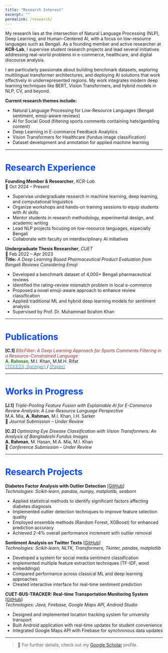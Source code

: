 ```yaml
---
title: "Research Interest"
excerpt: ""
permalink: /research/
---
```


My research lies at the intersection of Natural Language Processing (NLP), Deep Learning, and Human-Centered AI, with a focus on low-resource languages such as Bengali. As a founding member and active researcher at **KCR-Lab**, I supervise student research projects and lead several initiatives addressing real-world problems in e-commerce, healthcare, and digital discourse analysis.

I am particularly passionate about building benchmark datasets, exploring multilingual transformer architectures, and deploying AI solutions that work effectively in underrepresented regions. My work integrates modern deep learning techniques like BERT, Vision Transformers, and hybrid models in NLP, CV, and beyond.

**Current research themes include:**

* Natural Language Processing for Low-Resource Languages (Bengali sentiment, emoji-aware reviews)
* AI for Social Good (filtering sports comments containing hate/gambling content)
* Deep Learning in E-commerce Feedback Analytics
* Vision Transformers for Healthcare (fundus image classification)
* Dataset development and annotation for applied machine learning

---

# <font color="#0049FF">Research Experience</font>

**Founding Member & Researcher**, *KCR-Lab*  
📍 Oct 2024 – Present  
- Supervise undergraduate research in machine learning, deep learning, and computational linguistics  
- Organize workshops and hands-on training sessions to equip students with AI skills  
- Mentor students in research methodology, experimental design, and academic writing  
- Lead NLP projects focusing on low-resource languages, especially Bengali  
- Collaborate with faculty on interdisciplinary AI initiatives

**Undergraduate Thesis Researcher**, *CUET*  
📍 Feb 2022 – Apr 2023  
**Title:** *A Deep Learning Based Pharmaceutical Product Evaluation from Bengali Reviews Considering Emoji*  
- Developed a benchmark dataset of 4,000+ Bengali pharmaceutical reviews  
- Identified the rating–review mismatch problem in local e-commerce  
- Proposed a novel emoji-aware approach to enhance review classification  
- Applied traditional ML and hybrid deep learning models for sentiment analysis  
- Supervised by Prof. Dr. Muhammad Ibrahim Khan

---

# <font color="#0049FF">Publications</font>

**[C.1]** <font color="#993333">*BScFilter: A Deep Learning Approach for Sports Comments Filtering in a Resource-Constrained Language*</font>   
 <b><font color="#2d862d">A. Rahman</font></b>, M.I. Khan, M.M.H. Rifat   
 [<font color="#4796C9">  [TCCE23, Springer] </font>](https://www.psit.ac.in/op/tcce23) / [<font color="#4796C9">[Paper] </font>](https://link.springer.com/chapter/10.1007/978-981-97-1923-5_3)

---

# <font color="#0049FF">Works in Progress</font>

**[J.1]** *Triple-Pooling Feature Fusion with Explainable AI for E-Commerce Review Analysis: A Low-Resource Language Perspective*  
M.A. Mia, **A. Rahman**, M.I. Khan, I.H. Sarker  
📝 *Journal Submission – Under Review*  

**[C.2]** *Optimizing Eye Disease Classification with Vision Transformers: An Analysis of Bangladeshi Fundus Images*  
**A. Rahman**, M. Hasan, M.A. Mia, M.I. Khan  
📝 *Conference Submission – Under Review*

---

# <font color="#0049FF">Research Projects</font>

**Diabetes Factor Analysis with Outlier Detection** [[GitHub](https://github.com/aminurrahmanashik/Outlier-Based-Diabetes-Factor-Analysis-ML/blob/main/outlier-based-diabetes-factor-analysis-on-pima.ipynb)]  
*Technologies: Scikit-learn, pandas, numpy, matplotlib, seaborn*  
- Applied statistical methods to identify significant factors affecting diabetes diagnosis  
- Implemented outlier detection techniques to improve feature selection quality  
- Employed ensemble methods (Random Forest, XGBoost) for enhanced prediction accuracy  
- Achieved 2–4% overall performance increment with outlier removal  

**Sentiment Analysis on Twitter Texts** [[GitHub](https://github.com/aminurrahmanashik/sentiment_analysis_on_twitter_texts)]  
*Technologies: Scikit-learn, NLTK, Transformers, Tkinter, pandas, matplotlib*  
- Developed a system for social media sentiment classification  
- Implemented multiple feature extraction techniques (TF-IDF, word embeddings)  
- Compared performance across classical ML and deep learning approaches  
- Created interactive interface for real-time sentiment prediction  

**CUET-BUS-TRACKER: Real-time Transportation Monitoring System** [[GitHub](https://github.com/aminurrahmanashik/CUET-BUS-Tracker/tree/master)]  
*Technologies: Java, Firebase, Google Maps API, Android Studio*  
- Designed and implemented location tracking system for university transport  
- Built Android application with real-time updates for student convenience  
- Integrated Google Maps API with Firebase for synchronous data updates  

---

> 📌 For further details, check out my [Google Scholar](https://scholar.google.com/citations?user=tjb0lXcAAAAJ&hl=en&authuser=2) profile.
